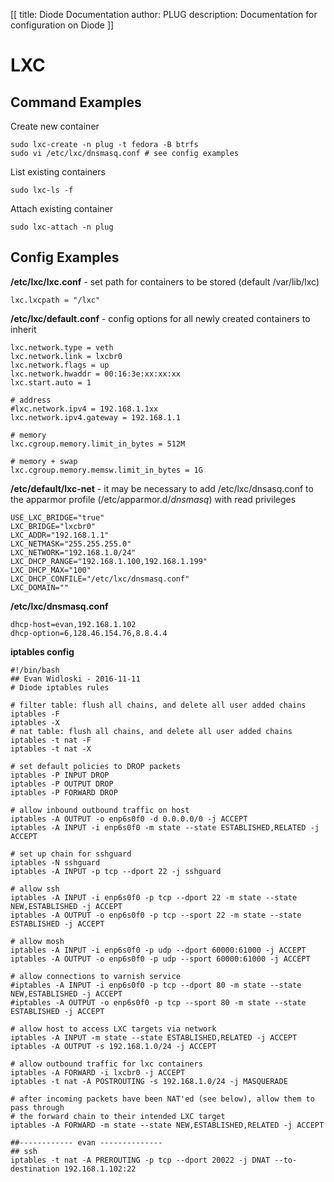 [[
title: Diode Documentation
author: PLUG
description: Documentation for configuration on Diode
]]

# LXC
## Command Examples
Create new container

    sudo lxc-create -n plug -t fedora -B btrfs
    sudo vi /etc/lxc/dnsmasq.conf # see config examples
    
List existing containers

    sudo lxc-ls -f
    
Attach existing container

    sudo lxc-attach -n plug
    
## Config Examples
**/etc/lxc/lxc.conf** - set path for containers to be stored (default /var/lib/lxc)

    lxc.lxcpath = "/lxc"

**/etc/lxc/default.conf** - config options for all newly created containers to inherit

    lxc.network.type = veth
    lxc.network.link = lxcbr0
    lxc.network.flags = up
    lxc.network.hwaddr = 00:16:3e:xx:xx:xx
    lxc.start.auto = 1

    # address
    #lxc.network.ipv4 = 192.168.1.1xx
    lxc.network.ipv4.gateway = 192.168.1.1

    # memory
    lxc.cgroup.memory.limit_in_bytes = 512M

    # memory + swap
    lxc.cgroup.memory.memsw.limit_in_bytes = 1G

**/etc/default/lxc-net** - it may be necessary to add /etc/lxc/dnsasq.conf to the apparmor profile (/etc/apparmor.d/*dnsmasq*) with read privileges

    USE_LXC_BRIDGE="true"
    LXC_BRIDGE="lxcbr0"
    LXC_ADDR="192.168.1.1"
    LXC_NETMASK="255.255.255.0"
    LXC_NETWORK="192.168.1.0/24"
    LXC_DHCP_RANGE="192.168.1.100,192.168.1.199"
    LXC_DHCP_MAX="100"
    LXC_DHCP_CONFILE="/etc/lxc/dnsmasq.conf"
    LXC_DOMAIN=""

**/etc/lxc/dnsmasq.conf**

    dhcp-host=evan,192.168.1.102
    dhcp-option=6,128.46.154.76,8.8.4.4

**iptables config**

    #!/bin/bash
    ## Evan Widloski - 2016-11-11
    # Diode iptables rules

    # filter table: flush all chains, and delete all user added chains
    iptables -F
    iptables -X
    # nat table: flush all chains, and delete all user added chains
    iptables -t nat -F
    iptables -t nat -X

    # set default policies to DROP packets
    iptables -P INPUT DROP
    iptables -P OUTPUT DROP
    iptables -P FORWARD DROP

    # allow inbound outbound traffic on host 
    iptables -A OUTPUT -o enp6s0f0 -d 0.0.0.0/0 -j ACCEPT 
    iptables -A INPUT -i enp6s0f0 -m state --state ESTABLISHED,RELATED -j ACCEPT

    # set up chain for sshguard
    iptables -N sshguard
    iptables -A INPUT -p tcp --dport 22 -j sshguard

    # allow ssh
    iptables -A INPUT -i enp6s0f0 -p tcp --dport 22 -m state --state NEW,ESTABLISHED -j ACCEPT
    iptables -A OUTPUT -o enp6s0f0 -p tcp --sport 22 -m state --state ESTABLISHED -j ACCEPT

    # allow mosh
    iptables -A INPUT -i enp6s0f0 -p udp --dport 60000:61000 -j ACCEPT
    iptables -A OUTPUT -o enp6s0f0 -p udp --sport 60000:61000 -j ACCEPT

    # allow connections to varnish service
    #iptables -A INPUT -i enp6s0f0 -p tcp --dport 80 -m state --state NEW,ESTABLISHED -j ACCEPT
    #iptables -A OUTPUT -o enp6s0f0 -p tcp --sport 80 -m state --state ESTABLISHED -j ACCEPT

    # allow host to access LXC targets via network
    iptables -A INPUT -m state --state ESTABLISHED,RELATED -j ACCEPT
    iptables -A OUTPUT -s 192.168.1.0/24 -j ACCEPT

    # allow outbound traffic for lxc containers
    iptables -A FORWARD -i lxcbr0 -j ACCEPT
    iptables -t nat -A POSTROUTING -s 192.168.1.0/24 -j MASQUERADE

    # after incoming packets have been NAT'ed (see below), allow them to pass through
    # the forward chain to their intended LXC target
    iptables -A FORWARD -m state --state NEW,ESTABLISHED,RELATED -j ACCEPT

    ##------------ evan --------------
    ## ssh
    iptables -t nat -A PREROUTING -p tcp --dport 20022 -j DNAT --to-destination 192.168.1.102:22

